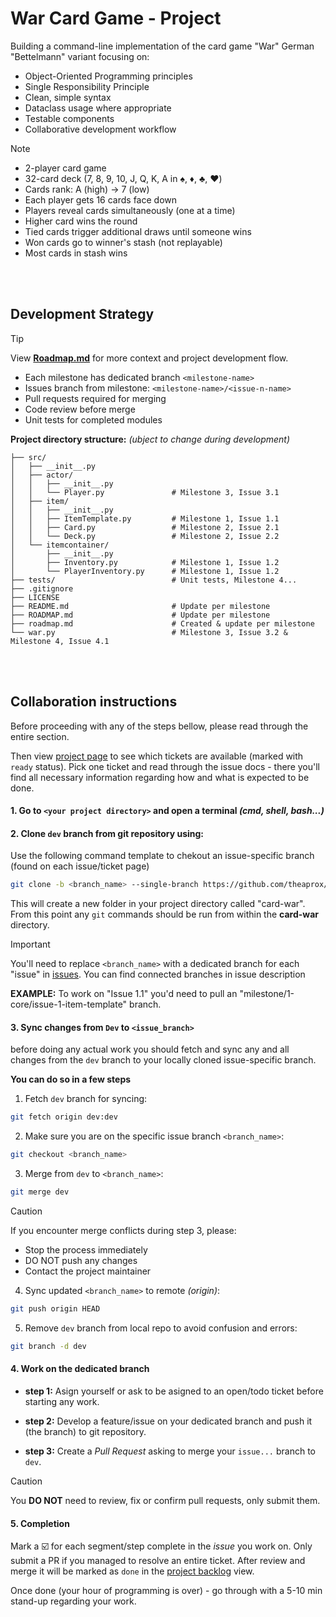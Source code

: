 # War Card Game - Project

Building a command-line implementation of the card game "War" German  "Bettelmann" variant focusing on:
- Object-Oriented Programming principles
- Single Responsibility Principle
- Clean, simple syntax
- Dataclass usage where appropriate
- Testable components
- Collaborative development workflow

> [!NOTE]
> - 2-player card game
> - 32-card deck (7, 8, 9, 10, J, Q, K, A in ♠️, ♦️, ♣️, ♥️)
> - Cards rank: A (high) → 7 (low)
> - Each player gets 16 cards face down
> - Players reveal cards simultaneously (one at a time)
> - Higher card wins the round
> - Tied cards trigger additional draws until someone wins
> - Won cards go to winner's stash (not replayable)
> - Most cards in stash wins

<br><br>

## Development Strategy

> [!TIP]
> View **[Roadmap.md](/ROADMAP.md)** for more context and project development flow.

- Each milestone has dedicated branch `<milestone-name>`
- Issues branch from milestone: `<milestone-name>/<issue-n-name>`
- Pull requests required for merging
- Code review before merge
- Unit tests for completed modules

**Project directory structure:**
*(ubject to change during development)*
```
├── src/
│   ├── __init__.py
│   ├── actor/
│   │   ├── __init__.py
│   │   └── Player.py               # Milestone 3, Issue 3.1
│   ├── item/
│   │   ├── __init__.py
│   │   ├── ItemTemplate.py         # Milestone 1, Issue 1.1
│   │   ├── Card.py                 # Milestone 2, Issue 2.1
│   │   └── Deck.py                 # Milestone 2, Issue 2.2
│   └── itemcontainer/
│       ├── __init__.py
│       ├── Inventory.py            # Milestone 1, Issue 1.2
│       └── PlayerInventory.py      # Milestone 1, Issue 1.2
├── tests/                          # Unit tests, Milestone 4...
├── .gitignore
├── LICENSE
├── README.md                       # Update per milestone
├── ROADMAP.md                      # Update per milestone
├── roadmap.md                      # Created & update per milestone
└── war.py                          # Milestone 3, Issue 3.2 & Milestone 4, Issue 4.1
```

<br><br>

## Collaboration instructions

Before proceeding with any of the steps bellow, please read through the entire section.

Then view [project page](https://github.com/users/theaprox/projects/4/views/1) to see which tickets are available (marked with `ready` status). Pick one ticket and read through the issue docs - there you'll find all necessary information regarding how and what is expected to be done.

#### 1. Go to `<your project directory>` and open a terminal *(cmd, shell, bash...)*

#### 2. Clone `dev` branch from git repository using:

Use the following command template to chekout an issue-specific branch (found on each issue/ticket page)

```bash
git clone -b <branch_name> --single-branch https://github.com/theaprox/card-war.git
```

This will create a new folder in your project directory called "card-war".
From this point any `git` commands should be run from within the **card-war** directory.

> [!IMPORTANT]
> You'll need to replace `<branch_name>` with a dedicated branch for each "issue" in [issues](https://github.com/theaprox/card-war/issues). You can find connected branches in issue description
>
> **EXAMPLE:**
> To work on "Issue 1.1" you'd need to pull an "milestone/1-core/issue-1-item-template" branch.

#### 3. Sync changes from `Dev` to `<issue_branch>`

before doing any actual work you should fetch and sync any and all changes from the `dev` branch to your locally cloned issue-specific branch.

**You can do so in a few steps**

1. Fetch `dev` branch for syncing:
```bash
git fetch origin dev:dev
```

2. Make sure you are on the specific issue branch `<branch_name>`:
```bash
git checkout <branch_name>
```

3. Merge from `dev` to `<branch_name>`:
```bash
git merge dev
```
> [!CAUTION]
> If you encounter merge conflicts during step 3, please:
> - Stop the process immediately
> - DO NOT push any changes
> - Contact the project maintainer

4. Sync updated `<branch_name>` to remote *(origin)*:
```bash
git push origin HEAD
```

5. Remove `dev` branch from local repo to avoid confusion and errors:
```bash
git branch -d dev
```

#### 4. Work on the dedicated branch

-   **step 1:** Asign yourself or ask to be asigned to an open/todo ticket before starting any work.

-   **step 2:** Develop a feature/issue on your dedicated branch and push it (the branch) to git repository.

-   **step 3:** Create a *Pull Request* asking to merge your `issue...` branch to `dev`.
> [!CAUTION]
> You **DO NOT** need to review, fix or confirm pull requests, only submit them.

#### 5. Completion

Mark a ☑️ for each segment/step complete in the *issue* you work on. Only submit a PR if you managed to resolve an entire ticket. After review and merge it will be marked as `done` in the [project backlog](theaprox/projects/4/views/1) view.

Once done (your hour of programming is over) - go through with a 5-10 min stand-up regarding your work.
